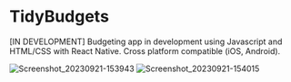 # TidyBudgets
[IN DEVELOPMENT]
Budgeting app in development using Javascript and HTML/CSS with React Native. Cross platform compatible (iOS, Android).

![Screenshot_20230921-153943](https://github.com/Tidyrice/TidyBudgets/assets/75756358/a2290010-4f1c-476f-8adc-69c6f5e45d63)
![Screenshot_20230921-154015](https://github.com/Tidyrice/TidyBudgets/assets/75756358/1fa94a0b-ab65-46d7-9196-33963d32f959)
